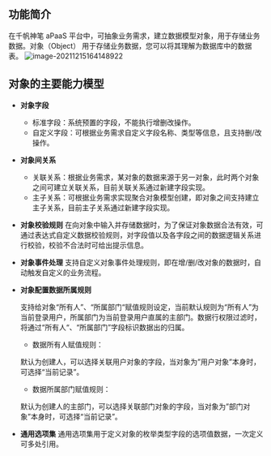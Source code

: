 ## 功能简介

在千帆神笔 aPaaS 平台中，可抽象业务需求，建立数据模型对象，用于存储业务数据。对象（Object） 用于存储业务数据，您可以将其理解为数据库中的数据表。
![image-20211215164148922](https://qcloudimg.tencent-cloud.cn/raw/4b60c4c8f5322edee77fde21a0039d11.png)

## 对象的主要能力模型

- **对象字段**

  - 标准字段：系统预置的字段，不能执行增删改操作。
  - 自定义字段：可根据业务需求自定义字段名称、类型等信息，且支持删/改操作。

- **对象间关系**

  - 关联关系：根据业务需求，某对象的数据来源于另一对象，此时两个对象之间可建立关联关系，目前关联关系通过新建字段实现。
  - 主子关系：可根据业务需求实现聚合对象模型创建，即对象之间支持建立主子关系，目前主子关系通过新建字段实现。

- **对象校验规则**
  在向对象中输入并存储数据时，为了保证对象数据合法有效，可通过表达式自定义数据校验规则，对字段值以及各字段之间的数据逻辑关系进行校验，校验不合法时可给出提示信息。

- **对象事件处理**
  支持自定义对象事件处理规则，即在增/删/改对象的数据时，自动触发自定义的业务流程。

- **对象配置数据所属规则**

  支持给对象“所有人”、“所属部门“赋值规则设定，当前默认规则为“所有人”为当前登录用户，所属部门为当前登录用户直属的主部门。数据行权限过滤时，将通过“所有人“、“所属部门”字段标识数据出的归属。

  - 数据所有人赋值规则：

  默认为创建人，可以选择关联用户对象的字段，当对象为”用户对象”本身时，可选择“当前记录”。

  - 数据所属部门赋值规则：

  默认为创建人的主部门，可以选择关联部门对象的字段，当对象为”部门对象”本身时，可选择“当前记录”。

- **通用选项集**
  通用选项集用于定义对象的枚举类型字段的选项值数据，一次定义可多处引用。

  



